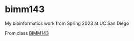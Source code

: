 # bimm143
My bioinformatics work from Spring 2023 at UC San Diego

From class [BIMM143](https://bioboot.github.io/bimm143_S23/)